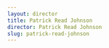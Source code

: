 ```yaml
---
layout: director
title: Patrick Read Johnson
director: Patrick Read Johnson
slug: patrick-read-johnson
---
```


